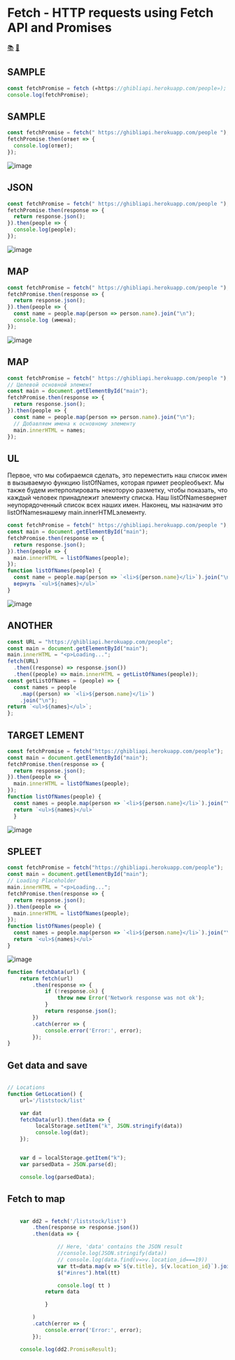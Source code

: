# Fetch - HTTP requests using Fetch API and Promises

[📚](https://developer.mozilla.org/en-US/docs/Web/JavaScript/Reference/Global_Objects/Promise/then)
[📒](https://reqbin.com/code/javascript/ricgaie0/javascript-fetch-bearer-token)

## SAMPLE
```js
const fetchPromise = fetch («https://ghibliapi.herokuapp.com/people»);
console.log(fetchPromise);
```
## SAMPLE
```js
const fetchPromise = fetch(" https://ghibliapi.herokuapp.com/people "); 
fetchPromise.then(ответ => { 
  console.log(ответ); 
});
```
![image](https://github.com/Gitart/Jscore/assets/3950155/9d75d144-5c65-492f-a4eb-d929780af09c)


## JSON
```js
const fetchPromise = fetch(" https://ghibliapi.herokuapp.com/people "); 
fetchPromise.then(response => { 
  return response.json(); 
}).then(people => { 
  console.log(people); 
});
```
![image](https://github.com/Gitart/Jscore/assets/3950155/320a713a-dbc8-4202-81b3-f91188d689c2)

## MAP
```js
const fetchPromise = fetch(" https://ghibliapi.herokuapp.com/people ");
fetchPromise.then(response => { 
  return response.json(); 
}).then(people => { 
  const name = people.map(person => person.name).join("\n"); 
  console.log (имена); 
});
```

![image](https://github.com/Gitart/Jscore/assets/3950155/4625bca9-ee44-44b7-a7a1-833ac55e4b9a)

## MAP
```js
const fetchPromise = fetch(" https://ghibliapi.herokuapp.com/people ");
// Целевой основной элемент 
const main = document.getElementById("main");
fetchPromise.then(response => { 
  return response.json(); 
}).then(people => { 
  const name = people.map(person => person.name).join("\n");
  // Добавляем имена к основному элементу 
  main.innerHTML = names; 
});
```

## UL
Первое, что мы собираемся сделать, это переместить наш список имен в вызываемую функцию listOfNames, которая примет peopleобъект. Мы также будем интерполировать некоторую разметку, чтобы показать, что каждый человек принадлежит элементу списка. Наш listOfNamesвернет неупорядоченный список всех наших имен. Наконец, мы назначим это listOfNamesнашему main.innerHTMLэлементу.

```js
const fetchPromise = fetch(" https://ghibliapi.herokuapp.com/people "); 
const main = document.getElementById("main");
fetchPromise.then(response => { 
  return response.json(); 
}).then(people => { 
  main.innerHTML = listOfNames(people); 
});
function listOfNames(people) { 
  const name = people.map(person => `<li>${person.name}</li>`).join("\n"); 
  вернуть `<ul>${names}</ul>` 
}
```

![image](https://github.com/Gitart/Jscore/assets/3950155/c0d189ab-747b-42eb-a030-601b06be20be)

## ANOTHER
```js
const URL = "https://ghibliapi.herokuapp.com/people";
const main = document.getElementById("main");
main.innerHTML = "<p>Loading...";
fetch(URL)
  .then((response) => response.json())
  .then((people) => main.innerHTML = getListOfNames(people));
const getListOfNames = (people) => {
  const names = people
    .map((person) => `<li>${person.name}</li>`)
    .join("\n");
return `<ul>${names}</ul>`;
};
```

## TARGET LEMENT
```js
const fetchPromise = fetch("https://ghibliapi.herokuapp.com/people");
const main = document.getElementById("main");
fetchPromise.then(response => {
  return response.json();
}).then(people => {
  main.innerHTML = listOfNames(people);
});
function listOfNames(people) {
  const names = people.map(person => `<li>${person.name}</li>`).join("\n");
  return `<ul>${names}</ul>`
  }
  ```
![image](https://github.com/Gitart/Jscore/assets/3950155/0ed6795d-42f3-405c-b6cb-6ad52681aa65)

## SPLEET
```js
const fetchPromise = fetch("https://ghibliapi.herokuapp.com/people");
const main = document.getElementById("main");
// Loading Placeholder
main.innerHTML = "<p>Loading...";
fetchPromise.then(response => {
  return response.json();
}).then(people => {
  main.innerHTML = listOfNames(people);
});
function listOfNames(people) {
  const names = people.map(person => `<li>${person.name}</li>`).join("\n");
  return `<ul>${names}</ul>`
}
```

![image](https://github.com/Gitart/Jscore/assets/3950155/39696d75-407b-4694-a4b3-14dbd45ced65)














```js
function fetchData(url) {
    return fetch(url)
        .then(response => {
            if (!response.ok) {
                throw new Error('Network response was not ok');
            }
            return response.json();
        })
        .catch(error => {
            console.error('Error:', error);
        });
}
```

## Get data and save
```js

// Locations
function GetLocation() {
    url='/liststock/list'

    var dat
    fetchData(url).then(data => {
         localStorage.setItem("k", JSON.stringify(data))
         console.log(dat);
    });


    var d = localStorage.getItem("k");
    var parsedData = JSON.parse(d);

    console.log(parsedData);
```
## Fetch to map
```js

    var dd2 = fetch('/liststock/list')
        .then(response => response.json())
        .then(data => {

                // Here, 'data' contains the JSON result
                //console.log(JSON.stringify(data))
                // console.log(data.find(v=>v.location_id===19))
                var tt=data.map(v =>`${v.title}, ${v.location_id}`).join("<hr>")
                $("#inres").html(tt)

                console.log( tt )
            return data

            }

        )
        .catch(error => {
            console.error('Error:', error);
        });

    console.log(dd2.PromiseResult);
```



